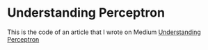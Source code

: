 # Understanding Perceptron
This is the code of an article that I wrote on Medium
[Understanding Perceptron](https://medium.com/@mr.sk12112002/understanding-perceptron-8e82a5a97ea)
